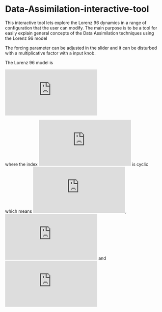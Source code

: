 # Data-Assimilation-interactive-tool
This interactive tool lets explore the Lorenz 96 dynamics in a range of configuration that the user can modify. The main purpose is to be a tool for easily explain general concepts of the Data Assimilation techniques using the Lorenz 96 model

The forcing parameter can be adjusted in the slider and it can be disturbed with a multiplicative factor with a input knob.

The Lorenz 96 model is




![img](http://latex.codecogs.com/svg.latex?%5Cfrac%7Bdx_i%7D%7Bdt%7D%3D%28x_%7Bi%2B1%7D-x_%7Bi-2%7D%29x_%7Bi-1%7D-x_i%2BF)


where the index  ![img](http://latex.codecogs.com/svg.latex?i) is cyclic which means ![img](http://latex.codecogs.com/svg.latex?x_%7B-1%7D%3Dx_%7Bn-1%7D), ![img](http://latex.codecogs.com/svg.latex?x_%7B0%7D%3Dx_%7Bn%7D)   and   ![img](http://latex.codecogs.com/svg.latex?x_%7Bn%2B1%7D%3Dx_%7B1%7D)
